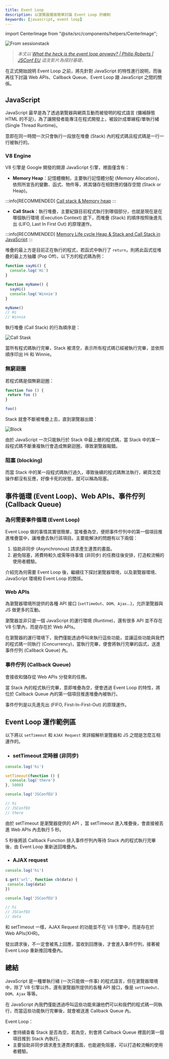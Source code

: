 ```yaml
---
title: Event Loop
description: 以瀏覽器層面簡單討論 Event Loop 的機制
keywords: [javascript, event loop]
---
```


import CenterImage from "@site/src/components/helpers/CenterImage";

![From sessionstack](https://miro.medium.com/max/1400/1*FA9NGxNB6-v1oI2qGEtlRQ.png)

> *本文以 [What the heck is the event loop anyway? | Philip Roberts | JSConf EU](https://www.youtube.com/watch?v=8aGhZQkoFbQ) 這支影片為探討基礎。*

在正式開始說明 Event Loop 之前，將先針對 JavaScript 的特性進行說明，而後再往下討論 Web APIs、Callback Queue、Event Loop 跟 JavaScript 之間的關係。

## JavaScript

JavaScript 最早是為了透過瀏覽器與網頁互動而被發明的程式語言 (彌補靜態 HTML 的不足)，為了讓開發者能專注在程式開發上，被設計成單線程/單執行緒 (Single Thread Runtime)。

意即在同一時間一次只會執行一段放在堆疊 (Stack) 內的程式碼且程式碼是一行一行被執行的。

### V8 Engine

V8 引擎是 Google 開發的開源 JavaScript 引擎，裡面僅含有：

* **Memory Heap**：記憶體機制，主要執行記憶體分配 (Memory Allocation)，依照所宣告的變數、函式、物件等，將其儲存在相對應的儲存空間 (Stack or Heap)。

:::info[RECOMMENDED]
[Call stack & Memory heap](https://javascript-1.gitbook.io/javascript/call-stack-and-memory-heap.html)
:::

* **Call Stack**：執行堆疊，主要紀錄目前程式執行到哪個部分，也就是現在是在哪個執行環境 (Execution Context) 底下，而堆疊 (Stack) 的順序按照後進先出 (LIFO, Last In First Out) 的原理運作。

:::info[RECOMMENDED]
[Memory Life cycle Heap & Stack and Call Stack in JavaScript](https://blog.alexdevero.com/memory-life-cycle-heap-stack-javascript.html)
:::

堆疊的最上方是目前正在執行的程式，若函式中執行了 `return`，則將此函式從堆疊的最上方抽離 (Pop Off)，以下方的程式碼為例：

```javascript
function sayHi() {
  console.log('Hi')
}

function myName() {
  sayHi()
  console.log('Winnie')
}

myName()
// Hi
// Winnie
```

執行堆疊 (Call Stack) 的行為順序是：

![Call Stask](./img/event-loop-1-stack.png)

當所有程式碼執行完畢，Stack 被清空，表示所有程式碼已經被執行完畢，並依照順序印出 Hi 和 Winnie。

### 無窮迴圈

若程式碼是個無窮迴圈：

```javascript
function foo () { 
 return foo ()
} 

foo()
```

Stack 就會不斷被堆疊上去，直到瀏覽器出錯：

![Block](./img/event-loop-2-block.png)

由於 JavaScript 一次只能執行於 Stack 中最上層的程式碼，當 Stack 中的某一段程式碼不斷重複執行會造成無窮迴圈，導致瀏覽器報錯。

### 阻塞 (blocking)

而當 Stack 中的某一段程式碼執行過久，導致後續的程式碼無法執行，網頁怎麼操作都沒有反應，好像卡死的狀態，就可以稱為阻塞。

## 事件循環 (Event Loop)、Web APIs、事件佇列 (Callback Queue)

### 為何需要事件循環 (Event Loop)

Event Loop 做的事情其實很簡單，當堆疊為空，便把事件佇列中的第一個項目推進堆疊當中，讓堆疊去執行該項目。主要能解決的問題有以下兩個：

1. 協助非同步 (Asynchronous) 請求產生連貫的畫面。
2. 避免阻塞，將費時較久或需等待事情 (非同步) 的任務往後安排，打造較流暢的使用者體驗。

介紹完為何需要 Event Loop 後，繼續往下探討瀏覽器環境，以及瀏覽器環境、JavaScript 環境和 Event Loop 的關係。

### Web APIs

為瀏覽器環境所提供的各種 API 接口 (`setTimeOut`、`DOM`、`Ajax`...)，允許瀏覽器與 JS 做更多的互動。

瀏覽器並非只是一個 JavaScript 的運行環境 (Runtime)，還有很多 API 並不存在 V8 引擎內，而是存在於 Web APIs。

在瀏覽器的運行環境下，我們僅能透過呼叫來執行這些功能，並讓這些功能與我們的程式碼一同執行 (Concurrency)，當執行完畢，便會將執行完畢的函式，送進事件佇列 (Callback Queue) 內。

### 事件佇列 (Callback Queue)

會接收和儲存從 Web APIs 分發來的任務。

當 Stack 內的程式執行完畢，意即堆疊為空，便會透過 Event Loop 的特性，將位於 Callback Queue 內的第一個項目推進堆疊內被執行。

事件佇列是以先進先出 (FIFO, First-In-First-Out) 的原理運作。

## Event Loop 運作範例區

以下將以 `setTimeout` 和 `AJAX Request` 來詳細解析瀏覽器和 JS 之間是怎麼互相運作的。

* ### setTimeout 定時器 (非同步)

```javascript
console.log('hi')

setTimeout(function () {
  console.log('there')
}, 5000)

console.log('JSConfEU')

// hi
// JSConfEU
// there
```

由於 setTimeout 是瀏覽器提供的 API ，當 setTimeout 進入堆疊後，會直接被丟進 Web APIs 內去執行 5 秒。

5 秒後將該 Callback Function 排入事件佇列內等待 Stack 內的程式執行完畢後，由 Event Loop 重新送回堆疊內。

* ### AJAX request

```javascript
console.log('hi') 

$.get('url', function cb(data) {  
 console.log(data)
}) 

console.log('JSConfEU')

// hi
// JSConfEU
// data
```

和 setTimeout 一樣，AJAX Request 的功能並不在 V8 引擎中，而是存在於 Web APIs(XHR)。

發出請求後，不一定會被馬上回應，當收到回應後，才會進入事件佇列，接著被 Event Loop 重新推回堆疊內。

## 總結

JavaScript 是一種單執行緒 (一次只能做一件事) 的程式語言，但在瀏覽器環境中，除了 V8 引擎以外，還有瀏覽器所提供的各種 API 接口，像是 `setTimeOut`、`DOM`、`Ajax` 等等。

在 JavaScript 內我們僅能透過呼叫這些功能來讓他們可以和我們的程式碼一同執行，而當這些功能執行完畢後，就會被送進 Callback Queue 內。

Event Loop：
* 會持續查看 Stack 是否為空，若為空，則會將 Callback Queue 裡面的第一個項目推到 Stack 內執行。
* 主要協助非同步請求產生連貫的畫面，也能避免阻塞，可以打造較流暢的使用者體驗。